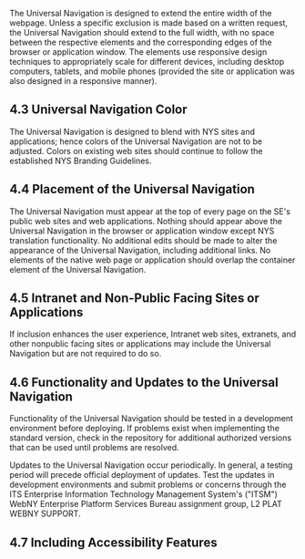 The Universal Navigation is designed to extend the entire width of the webpage. Unless a specific exclusion is made based on a written request, the Universal Navigation should extend to the full width, with no space between the respective elements and the corresponding edges of the browser or application window. The elements use responsive design techniques to appropriately scale for different devices, including desktop computers, tablets, and mobile phones (provided the site or application was also designed in a responsive manner).

## **4.3 Universal Navigation Color**

The Universal Navigation is designed to blend with NYS sites and applications; hence colors of the Universal Navigation are not to be adjusted. Colors on existing web sites should continue to follow the established NYS Branding Guidelines.

## **4.4 Placement of the Universal Navigation**

The Universal Navigation must appear at the top of every page on the SE's public web sites and web applications. Nothing should appear above the Universal Navigation in the browser or application window except NYS translation functionality. No additional edits should be made to alter the appearance of the Universal Navigation, including additional links. No elements of the native web page or application should overlap the container element of the Universal Navigation.

## **4.5 Intranet and Non-Public Facing Sites or Applications**

If inclusion enhances the user experience, Intranet web sites, extranets, and other nonpublic facing sites or applications may include the Universal Navigation but are not required to do so.

## **4.6 Functionality and Updates to the Universal Navigation**

Functionality of the Universal Navigation should be tested in a development environment before deploying. If problems exist when implementing the standard version, check in the repository for additional authorized versions that can be used until problems are resolved.

Updates to the Universal Navigation occur periodically. In general, a testing period will precede official deployment of updates. Test the updates in development environments and submit problems or concerns through the ITS Enterprise Information Technology Management System's ("ITSM") WebNY Enterprise Platform Services Bureau assignment group, L2 PLAT WEBNY SUPPORT.

## **4.7 Including Accessibility Features**